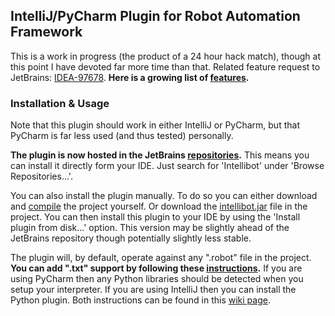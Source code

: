 ## IntelliJ/PyCharm Plugin for Robot Automation Framework

This is a work in progress (the product of a 24 hour hack match), though at this point I have devoted far more time than that.
Related feature request to JetBrains: [IDEA-97678](http://youtrack.jetbrains.com/issue/IDEA-97678).
**Here is a growing list of [features](https://github.com/millennialmedia/intellibot/wiki/Features).**

### Installation & Usage

Note that this plugin should work in either IntelliJ or PyCharm, but that PyCharm is far less used (and thus tested) personally.

**The plugin is now hosted in the JetBrains [repositories](http://plugins.jetbrains.com/plugin/7386?pr=github).**
This means you can install it directly form your IDE.
Just search for 'Intellibot' under 'Browse Repositories...'.

You can also install the plugin manually.
To do so you can either download and [compile](https://github.com/millennialmedia/intellibot/wiki/Development-Setup) the project yourself.
Or download the [intellibot.jar](https://github.com/millennialmedia/intellibot/raw/master/intellibot.jar) file in the project.
You can then install this plugin to your IDE by using the 'Install plugin from disk...' option.
This version may be slightly ahead of the JetBrains repository though potentially slightly less stable.

The plugin will, by default, operate against any ".robot" file in the project.
**You can add ".txt" support by following these [instructions](https://github.com/millennialmedia/intellibot/wiki/Supporting-.txt-Files).**
If you are using PyCharm then any Python libraries should be detected when you setup your interpreter.
If you are using IntelliJ then you can install the Python plugin.
Both instructions can be found in this [wiki page](https://github.com/millennialmedia/intellibot/wiki/Python-Interpreter).
